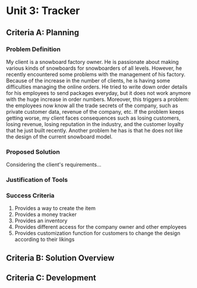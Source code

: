 # Unit 3: Tracker

## Criteria A: Planning


### Problem Definition


My client is a snowboard factory owner. He is passionate about making various kinds of snowboards for snowboarders of all levels. However, he recently encountered some problems with the management of his factory. Because of the increase in the number of clients, he is having some difficulties managing the online orders. He tried to write down order details for his employees to send packages everyday, but it does not work anymore with the huge increase in order numbers. Moreover, this triggers a problem: the employees now know all the trade secrets of the company, such as private customer data, revenue of the company, etc. If the problem keeps getting worse, my client faces consequences such as losing customers, losing revenue, losing reputation in the industry, and the customer loyalty that he just built recently. Another problem he has is that he does not like the design of the current snowboard model. 


### Proposed Solution

Considering the client's requirements...

### Justification of Tools


### Success Criteria



1. Provides a way to create the item
2. Provides a money tracker
3. Provides an inventory
4. Provides different access for the company owner and other employees
5. Provides customization function for customers to change the design according to their likings



## Criteria B: Solution Overview


## Criteria C: Development
